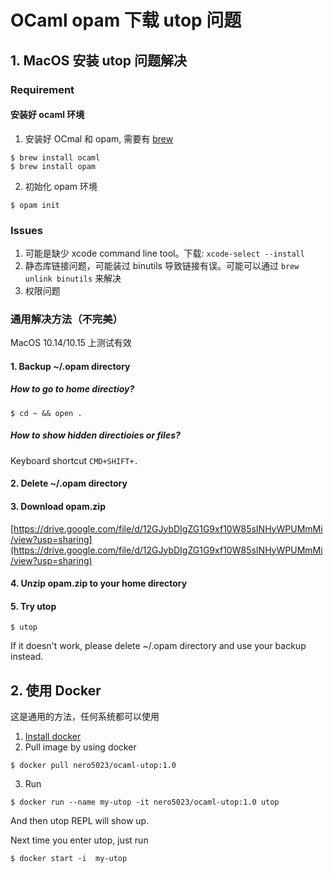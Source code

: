 # OCaml opam 下载 utop 问题

## 1. MacOS 安装 utop 问题解决
### Requirement
#### 安装好 ocaml 环境
1. 安装好 OCmal 和 opam, 需要有 [brew](https://brew.sh/)
```
$ brew install ocaml
$ brew install opam
```
2. 初始化 opam 环境
```
$ opam init
```
### Issues
1. 可能是缺少 xcode command line tool。下载: ```xcode-select --install```
2. 静态库链接问题，可能装过 binutils 导致链接有误。可能可以通过 ```brew unlink binutils``` 来解决
3. 权限问题

### 通用解决方法（不完美）
MacOS 10.14/10.15 上测试有效
#### 1. Backup ~/.opam directory

##### How to go to home directioy? 
```
$ cd ~ && open .
```
##### How to show hidden directioies or files?
Keyboard shortcut ```CMD+SHIFT+.```

#### 2. Delete ~/.opam directory

#### 3. Download opam.zip
[https://drive.google.com/file/d/12GJybDIgZG1G9xf10W85sINHyWPUMmMi/view?usp=sharing](https://drive.google.com/file/d/12GJybDIgZG1G9xf10W85sINHyWPUMmMi/view?usp=sharing)

#### 4. Unzip opam.zip to your home directory

#### 5. Try utop
```
$ utop
```
If it doesn't work, please delete ~/.opam directory and use your backup instead.



## 2. 使用 Docker
这是通用的方法，任何系统都可以使用
1.  [Install docker](https://docs.docker.com/get-docker/)
2.  Pull image by using docker
```
$ docker pull nero5023/ocaml-utop:1.0
```
3. Run 
```
$ docker run --name my-utop -it nero5023/ocaml-utop:1.0 utop
```
And then utop REPL will show up.

Next time you enter utop, just run
```
$ docker start -i  my-utop
```